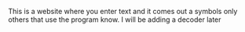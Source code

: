 This is a website where you enter text and it comes out a symbols only others that use the program know.
I will be adding a decoder later
